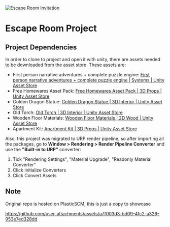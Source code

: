 ![Escape Room Invitation](https://github.com/user-attachments/assets/2825928e-9e1f-4bf9-8284-21e4955b945b)

# Escape Room Project

## Project Dependencies

In order to clone to project and open it with unity, there are assets needed to be downloaded from the asset store.
These assets are:

- First person narrative adventures + complete puzzle engine: [First person narrative adventures + complete puzzle engine | Systems | Unity Asset Store](https://assetstore.unity.com/packages/templates/systems/first-person-narrative-adventures-complete-puzzle-engine-131623)
- Free Homewares Asset Pack: [Free Homewares Asset Pack | 3D Props | Unity Asset Store](https://assetstore.unity.com/packages/3d/props/free-homewares-asset-pack-142878)
- Golden Dragon Statue: [Golden Dragon Statue | 3D Interior | Unity Asset Store](https://assetstore.unity.com/packages/3d/props/interior/golden-dragon-statue-63132)
- Old Torch: [Old Torch | 3D Interior | Unity Asset Store](https://assetstore.unity.com/packages/3d/props/interior/old-torch-203664)
- Wooden Floor Materials: [Wooden Floor Materials | 2D Wood | Unity Asset Store](https://assetstore.unity.com/packages/2d/textures-materials/wood/wooden-floor-materials-150564)
- Apartment Kit: [Apartment Kit | 3D Props | Unity Asset Store](https://assetstore.unity.com/packages/3d/props/apartment-kit-124055)

Also, this project was migrated to URP render pipeline, so after importing all the packages, go to **Window > Rendering > Render Pipeline Converter** and use the **"Built-in to URP"** converter:

1.  Tick "Rendering Settings", "Material Upgrade", "Readonly Material Converter"
2.  Click Initialize Converters
3.  Click Convert Assets

## Note

Original repo is hosted on PlasticSCM, this is just a copy to showcase



https://github.com/user-attachments/assets/a7f003d3-bd09-4fc2-a326-953e7ed328dd

